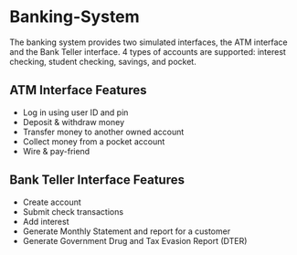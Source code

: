 # Banking-System
The banking system provides two simulated interfaces, the ATM interface and the Bank Teller interface. 4 types of accounts are supported: interest checking, student checking, savings, and pocket.
## ATM Interface Features
- Log in using user ID and pin
- Deposit & withdraw money
- Transfer money to another owned account
- Collect money from a pocket account
- Wire & pay-friend
## Bank Teller Interface Features
- Create account
- Submit check transactions
- Add interest
- Generate Monthly Statement and report for a customer
- Generate Government Drug and Tax Evasion Report (DTER)
